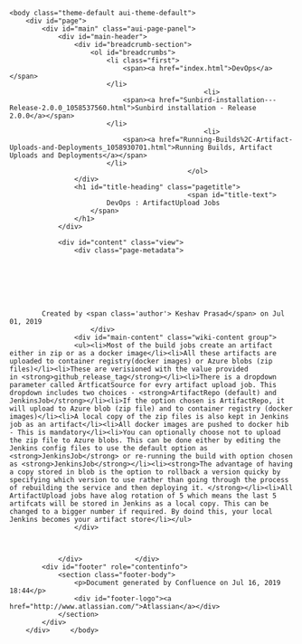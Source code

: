 <!DOCTYPE html>
<html>
    <head>
        <title>DevOps : ArtifactUpload Jobs</title>
        <link rel="stylesheet" href="styles/site.css" type="text/css" />
        <META http-equiv="Content-Type" content="text/html; charset=UTF-8">
    </head>

    <body class="theme-default aui-theme-default">
        <div id="page">
            <div id="main" class="aui-page-panel">
                <div id="main-header">
                    <div id="breadcrumb-section">
                        <ol id="breadcrumbs">
                            <li class="first">
                                <span><a href="index.html">DevOps</a></span>
                            </li>
                                                    <li>
                                <span><a href="Sunbird-installation---Release-2.0.0_1058537560.html">Sunbird installation - Release 2.0.0</a></span>
                            </li>
                                                    <li>
                                <span><a href="Running-Builds%2C-Artifact-Uploads-and-Deployments_1058930701.html">Running Builds, Artifact Uploads and Deployments</a></span>
                            </li>
                                                </ol>
                    </div>
                    <h1 id="title-heading" class="pagetitle">
                                                <span id="title-text">
                            DevOps : ArtifactUpload Jobs
                        </span>
                    </h1>
                </div>

                <div id="content" class="view">
                    <div class="page-metadata">
                        
        
    
        
    
        
        
            Created by <span class='author'> Keshav Prasad</span> on Jul 01, 2019
                        </div>
                    <div id="main-content" class="wiki-content group">
                    <ul><li>Most of the build jobs create an artifact either in zip or as a docker image</li><li>All these artifacts are uploaded to container registry(docker images) or Azure blobs (zip files)</li><li>These are verisioned with the value provided in <strong>github_release_tag</strong></li><li>There is a dropdown parameter called ArtficatSource for evry artifact upload job. This dropdown includes two choices - <strong>ArtifactRepo (default) and JenkinsJob</strong></li><li>If the option chosen is ArtifactRepo, it will upload to Azure blob (zip file) and to container registry (docker images)</li><li>A local copy of the zip files is also kept in Jenkins job as an artifact</li><li>All docker images are pushed to docker hib - This is mandatory</li><li>You can optionally choose not to upload the zip file to Azure blobs. This can be done either by editing the Jenkins config files to use the default option as <strong>JenkinsJob</strong> or re-running the build with option chosen as <strong>JenkinsJob</strong></li><li><strong>The advantage of having a copy stored in blob is the option to rollback a version quicky by specifying which version to use rather than going through the process of rebuilding the service and then deploying it. </strong></li><li>All ArtifactUpload jobs have alog rotation of 5 which means the last 5 artifcats will be stored in Jenkins as a local copy. This can be changed to a bigger number if required. By doind this, your local Jenkins becomes your artifact store</li></ul>
                    </div>

                    
                                                      
                </div>             </div> 
            <div id="footer" role="contentinfo">
                <section class="footer-body">
                    <p>Document generated by Confluence on Jul 16, 2019 18:44</p>
                    <div id="footer-logo"><a href="http://www.atlassian.com/">Atlassian</a></div>
                </section>
            </div>
        </div>     </body>
</html>
